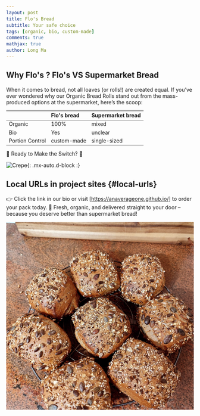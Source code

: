 ```yaml
---
layout: post
title: Flo's Bread
subtitle: Your safe choice
tags: [organic, bio, custom-made]
comments: true
mathjax: true
author: Long Ma
---
```



## Why Flo's ? Flo's VS Supermarket Bread
When it comes to bread, not all loaves (or rolls!) are created equal. If you’ve ever wondered why our Organic Bread Rolls stand out from the mass-produced options at the supermarket, here’s the scoop:

| | Flo's bread | Supermarket bread|
| :------ |:--- | :--- |
| Organic | 100% | mixed |
| Bio | Yes | unclear |
| Portion Control | custom-made | single-sized |



🛒 Ready to Make the Switch? 🛒

![Crepe](https://anaverageone.github.io/assets/img/whitebread.jpg){: .mx-auto.d-block :}



## Local URLs in project sites {#local-urls}

👉 Click the link in our bio or visit [https://anaverageone.github.io/] to order your pack today.
🚚 Fresh, organic, and delivered straight to your door – because you deserve better than supermarket bread!

![Crepe](/assets/img/breadrolls.jpg)
